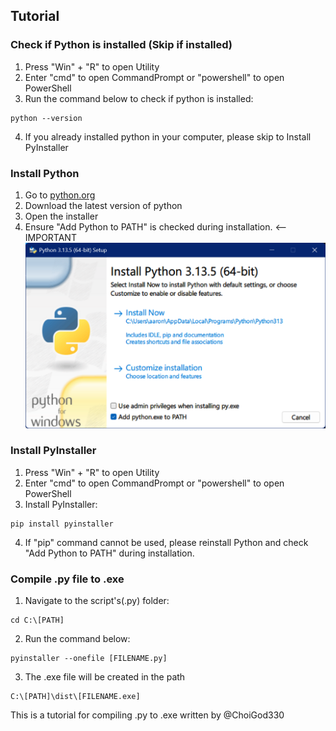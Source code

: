## Tutorial
### Check if Python is installed (Skip if installed)
1. Press "Win" + "R" to open Utility
2. Enter "cmd" to open CommandPrompt or "powershell" to open PowerShell
3. Run the command below to check if python is installed:
```Shell
python --version
```
4. If you already installed python in your computer, please skip to Install PyInstaller

### Install Python
1. Go to [python.org](https://www.python.org/downloads/)
2. Download the latest version of python
3. Open the installer
4. Ensure "Add Python to PATH" is checked during installation. <--IMPORTANT
![image](https://github.com/ChoiGod330/Compile-.py-to-.exe/blob/main/Install%20Python.png)

### Install PyInstaller
1. Press "Win" + "R" to open Utility
2. Enter "cmd" to open CommandPrompt or "powershell" to open PowerShell
3. Install PyInstaller:
```Shell
pip install pyinstaller
```
4. If "pip" command cannot be used, please reinstall Python and check "Add Python to PATH" during installation.

### Compile .py file to .exe
1. Navigate to the script's(.py) folder:
```Shell
cd C:\[PATH]
```
2. Run the command below:
```Shell
pyinstaller --onefile [FILENAME.py]
```
3. The .exe file will be created in the path
```Shell
C:\[PATH]\dist\[FILENAME.exe]
```



This is a tutorial for compiling .py to .exe written by @ChoiGod330
